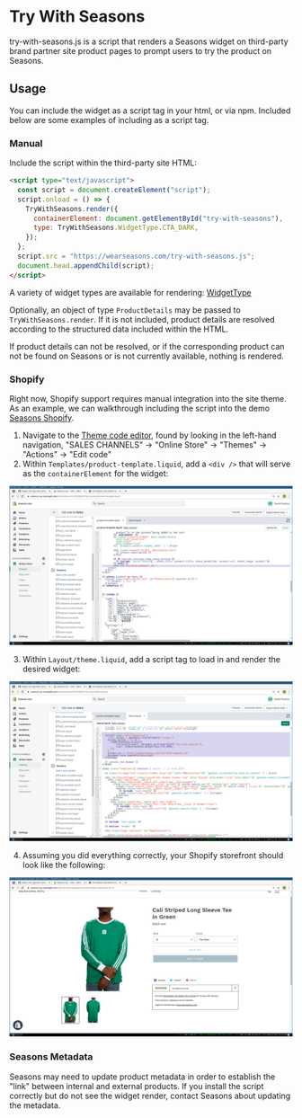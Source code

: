 # Try With Seasons

try-with-seasons.js is a script that renders a Seasons widget on third-party brand partner site product pages to prompt users to try the product on Seasons.

## Usage

You can include the widget as a script tag in your html, or via npm. Included below are some examples of including as a script tag.

### Manual

Include the script within the third-party site HTML:

```html
<script type="text/javascript">
  const script = document.createElement("script");
  script.onload = () => {
    TryWithSeasons.render({
      containerElement: document.getElementById("try-with-seasons"),
      type: TryWithSeasons.WidgetType.CTA_DARK,
    });
  };
  script.src = "https://wearseasons.com/try-with-seasons.js";
  document.head.appendChild(script);
</script>
```

A variety of widget types are available for rendering: [WidgetType](./src/types.ts)

Optionally, an object of type `ProductDetails` may be passed to `TryWithSeasons.render`. If it is not included, product details are resolved according to the structured data included within the HTML.

If product details can not be resolved, or if the corresponding product can not be found on Seasons or is not currently available, nothing is rendered.

### Shopify

Right now, Shopify support requires manual integration into the site theme. As an example, we can walkthrough including the script into the demo [Seasons Shopify](https://seasons-nyc.myshopify.com/admin).

1. Navigate to the [Theme code editor](https://seasons-nyc.myshopify.com/admin/themes/74994286652), found by looking in the left-hand navigation, "SALES CHANNELS" -> "Online Store" -> "Themes" -> "Actions" -> "Edit code"
2. Within `Templates/product-template.liquid`, add a `<div />` that will serve as the `containerElement` for the widget:

![screenshot-1](screenshots/screenshot-1.png)

3. Within `Layout/theme.liquid`, add a script tag to load in and render the desired widget:

![screenshot-2](screenshots/screenshot-2.png)

4. Assuming you did everything correctly, your Shopify storefront should look like the following:

![screenshot-3](screenshots/screenshot-3.png)

### Seasons Metadata

Seasons may need to update product metadata in order to establish the "link" between internal and external products. If you install the script correctly but do not see the widget render, contact Seasons about updating the metadata.
